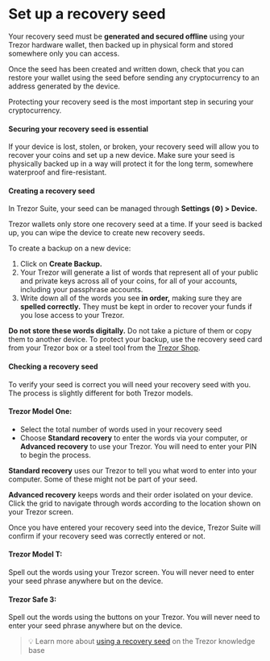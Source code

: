 # Set up a recovery seed

Your recovery seed must be **generated and secured offline** using your Trezor hardware wallet, then backed up in physical form and stored somewhere only you can access.

Once the seed has been created and written down, check that you can restore your wallet using the seed before sending any cryptocurrency to an address generated by the device.

Protecting your recovery seed is the most important step in securing your cryptocurrency.

#### Securing your recovery seed is essential

If your device is lost, stolen, or broken, your recovery seed will allow you to recover your coins and set up a new device. Make sure your seed is physically backed up in a way will protect it for the long term, somewhere waterproof and fire-resistant.

#### Creating a recovery seed

In Trezor Suite, your seed can be managed through **Settings (⚙️) > Device.**

Trezor wallets only store one recovery seed at a time. If your seed is backed up, you can wipe the device to create new recovery seeds.

To create a backup on a new device:

1. Click on **Create Backup.**
2. Your Trezor will generate a list of words that represent all of your public and private keys across all of your coins, for all of your accounts, including your passphrase accounts.
3. Write down all of the words you see **in order,** making sure they are **spelled correctly.** They must be kept in order to recover your funds if you lose access to your Trezor.

**Do not store these words digitally.** Do not take a picture of them or copy them to another device. To protect your backup, use the recovery seed card from your Trezor box or a steel tool from the [Trezor Shop](https://trezor.io/accessories).

#### Checking a recovery seed

To verify your seed is correct you will need your recovery seed with you. The process is slightly different for both Trezor models.

#### Trezor Model One:

* Select the total number of words used in your recovery seed
* Choose **Standard recovery** to enter the words via your computer, or **Advanced recovery** to use your Trezor. You will need to enter your PIN to begin the process.

**Standard recovery** uses our Trezor to tell you what word to enter into your computer. Some of these might not be part of your seed.

**Advanced recovery** keeps words and their order isolated on your device. Click the grid to navigate through words according to the location shown on your Trezor screen.

Once you have entered your recovery seed into the device, Trezor Suite will confirm if your recovery seed was correctly entered or not.

#### Trezor Model T:

Spell out the words using your Trezor screen. You will never need to enter your seed phrase anywhere but on the device.

#### Trezor Safe 3:

Spell out the words using the buttons on your Trezor. You will never need to enter your seed phrase anywhere but on the device.



> 💡 Learn more about [using a recovery seed](https://trezor.io/learn/a/how-to-use-a-recovery-seed) on the Trezor knowledge base
